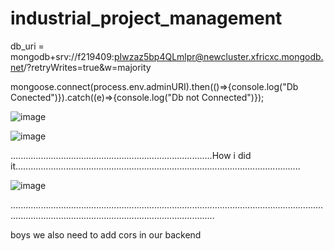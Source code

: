 # industrial_project_management
db_uri = mongodb+srv://f219409:pIwzaz5bp4QLmlpr@newcluster.xfricxc.mongodb.net/?retryWrites=true&w=majority

mongoose.connect(process.env.adminURI).then(()=>{console.log("Db Conected")}).catch((e)=>{console.log("Db  not Connected")});


![image](https://github.com/HaiderF21/industrial_project_management/assets/145140651/020e2066-9830-4719-b6a2-9deccb81b7a6)



![image](https://github.com/HaiderF21/industrial_project_management/assets/145140651/66e79f5a-f153-45cd-9ef0-869fd6742b0b)



................................................................................How i did it.................................................................................................................

![image](https://github.com/HaiderF21/industrial_project_management/assets/145140651/aa13f8b1-3762-4c0e-bb58-cc4a5a1b768e)

.............................................................................................................................................................................................................


boys we also need to add cors in our backend
